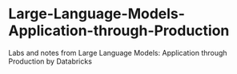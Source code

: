 # Large-Language-Models-Application-through-Production
Labs and notes from Large Language Models: Application through Production by Databricks
